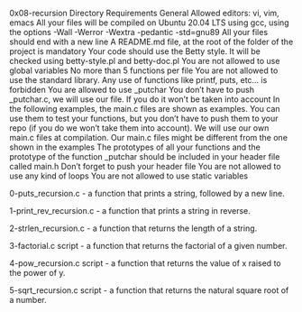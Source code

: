 0x08-recursion Directory
Requirements
General
Allowed editors: vi, vim, emacs
All your files will be compiled on Ubuntu 20.04 LTS using gcc, using the options -Wall -Werror -Wextra -pedantic -std=gnu89
All your files should end with a new line
A README.md file, at the root of the folder of the project is mandatory
Your code should use the Betty style. It will be checked using betty-style.pl and betty-doc.pl
You are not allowed to use global variables
No more than 5 functions per file
You are not allowed to use the standard library. Any use of functions like printf, puts, etc… is forbidden
You are allowed to use _putchar
You don’t have to push _putchar.c, we will use our file. If you do it won’t be taken into account
In the following examples, the main.c files are shown as examples. You can use them to test your functions, but you don’t have to push them to your repo (if you do we won’t take them into account). We will use our own main.c files at compilation. Our main.c files might be different from the one shown in the examples
The prototypes of all your functions and the prototype of the function _putchar should be included in your header file called main.h
Don’t forget to push your header file
You are not allowed to use any kind of loops
You are not allowed to use static variables



0-puts_recursion.c -  a function that prints a string, followed by a new line.

1-print_rev_recursion.c - a function that prints a string in reverse.

2-strlen_recursion.c - a function that returns the length of a string.

3-factorial.c script -  a function that returns the factorial of a given number.

4-pow_recursion.c script - a function that returns the value of x raised to the power of y.

5-sqrt_recursion.c script -  a function that returns the natural square root of a number.
